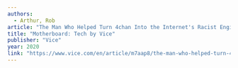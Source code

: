 ```yaml
---
authors:
  - Arthur, Rob
article: "The Man Who Helped Turn 4chan Into the Internet's Racist Engine"
title: "Motherboard: Tech by Vice"
publisher: "Vice"
year: 2020
link: "https://www.vice.com/en/article/m7aap8/the-man-who-helped-turn-4chan-into-the-internets-racist-engine"
---
```


<!-- http://web.archive.org/web/20201102144444/https://www.vice.com/en/article/m7aap8/the-man-who-helped-turn-4chan-into-the-internets-racist-engine -->
